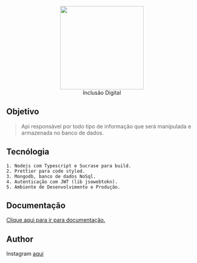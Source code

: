 <p align="center">
    <img src="https://user-images.githubusercontent.com/33224319/71645827-f68b0080-2cbc-11ea-8353-bd98b734eebc.png" width="220" />
    <br />
    Inclusão Digital
</p>

## Objetivo

> Api responsável por todo tipo de informação que será manipulada e armazenada no banco de dados.

## Tecnólogia

    1. Nodejs com Typescript e Sucrase para build.
    2. Prettier para code styled.
    3. Mongodb, banco de dados NoSql.
    4. Autenticação com JWT (lib jsowebtokn).
    5. Ambiente de Desenvolvimento e Produção.

## Documentação

[Clique aqui para ir para documentação.]('https://github.com/inclusaodigital/blob/docs/README.md')

## Author

Instagram [aqui]('https://instagram.com/danieljuniorce')
